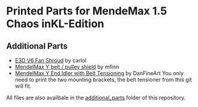 Printed Parts for MendeMax 1.5 Chaos inKL-Edition
=================================================

Additional Parts
----------------

* [E3D V6 Fan Shroud](http://www.thingiverse.com/thing:1973156) by carlol
* [MendelMax Y belt / pulley shield](http://www.thingiverse.com/thing:27420) by mfinn
* [MendelMax Y End Idler with Belt Tensioning](http://www.thingiverse.com/thing:18189) by DanFineArt
  You only need to print the two mounting brackets, the belt tensioner from this git will fit.

All files are also availbale in the [additional_parts](additional_parts/) folder of this repository.

